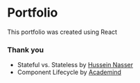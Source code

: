 # Portfolio
This portfolio was created using React

### Thank you
* Stateful vs. Stateless by [Hussein Nasser](https://www.youtube.com/watch?v=nhwZn6v5vT0)
* Component Lifecycle by [Academind](https://www.youtube.com/watch?v=Oioo0IdoEls)
